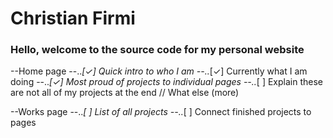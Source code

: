 

[logo]: https://github.com/cfirmi/cfportfolio/blob/master/christians-website/frontend/static/PersonalLogo.svg "Logo"

# Christian Firmi


### Hello, welcome to the source code for my personal website

--Home page 
    --..*[✓] Quick intro to who I am
    --..*[✓] Currently what I am doing
    --..*[✓] Most proud of projects to individual pages
    --..*[  ] Explain these are not all of my projects at the end // What else (more)

--Works page
    --..*[  ] List of all projects
   --..*[  ] Connect finished projects to pages
